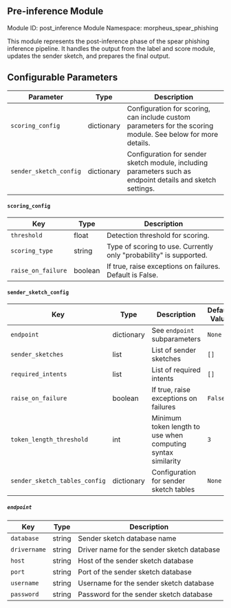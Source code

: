 <!--
SPDX-FileCopyrightText: Copyright (c) 2022-2023, NVIDIA CORPORATION & AFFILIATES. All rights reserved.
SPDX-License-Identifier: Apache-2.0

Licensed under the Apache License, Version 2.0 (the "License");
you may not use this file except in compliance with the License.
You may obtain a copy of the License at

http://www.apache.org/licenses/LICENSE-2.0

Unless required by applicable law or agreed to in writing, software
distributed under the License is distributed on an "AS IS" BASIS,
WITHOUT WARRANTIES OR CONDITIONS OF ANY KIND, either express or implied.
See the License for the specific language governing permissions and
limitations under the License.
-->

## Pre-inference Module

Module ID: post_inference
Module Namespace: morpheus_spear_phishing

This module represents the post-inference phase of the spear phishing inference pipeline. It handles the output from the
label and score module, updates the sender sketch, and prepares the final output.

## Configurable Parameters

| Parameter              | Type | Description                                                                                                  |
|------------------------|------|--------------------------------------------------------------------------------------------------------------|
| `scoring_config`       | dictionary | Configuration for scoring, can include custom parameters for the scoring module. See below for more details. |
| `sender_sketch_config` | dictionary | Configuration for sender sketch module, including parameters such as endpoint details and sketch settings.   |

#### `scoring_config`

| Key                | Type  | Description                                                        |
|--------------------|-------|--------------------------------------------------------------------|
| `threshold`        | float | Detection threshold for scoring.                                   |
| `scoring_type`     | string   | Type of scoring to use. Currently only "probability" is supported. |
| `raise_on_failure` | boolean  | If true, raise exceptions on failures. Default is False.           |

#### `sender_sketch_config`

| Key                           | Type | Description                                                  | Default Value |
|-------------------------------|------|--------------------------------------------------------------|---------------|
| `endpoint`                    | dictionary | See `endpoint` subparameters                                 | `None`        |
| `sender_sketches`             | list | List of sender sketches                                      | `[]`          |
| `required_intents`            | list | List of required intents                                     | `[]`          |
| `raise_on_failure`            | boolean | If true, raise exceptions on failures                        | `False`       |
| `token_length_threshold`      | int  | Minimum token length to use when computing syntax similarity | `3`           |
| `sender_sketch_tables_config` | dictionary | Configuration for sender sketch tables                       | `None`        |

##### `endpoint`

| Key          | Type | Description                                |
|--------------|------|--------------------------------------------|
| `database`   | string  | Sender sketch database name                |
| `drivername` | string  | Driver name for the sender sketch database |
| `host`       | string  | Host of the sender sketch database         |
| `port`       | string  | Port of the sender sketch database         |
| `username`   | string  | Username for the sender sketch database    |
| `password`   | string  | Password for the sender sketch database    |
